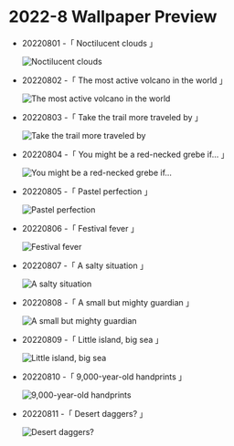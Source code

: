 # 2022-8 Wallpaper Preview 
- 20220801 -「 Noctilucent clouds 」
  ![Noctilucent clouds](https://bing.com/th?id=OHR.NoctilucentClouds_EN-US0838966037_UHD.jpg&rf=LaDigue_UHD.jpg&pid=hp&w=3840&h=2160&rs=1&c=4) 
- 20220802 -「 The most active volcano in the world 」
  ![The most active volcano in the world](https://bing.com/th?id=OHR.LavaTube_EN-US0984183891_UHD.jpg&rf=LaDigue_UHD.jpg&pid=hp&w=3840&h=2160&rs=1&c=4) 
- 20220803 -「 Take the trail more traveled by 」
  ![Take the trail more traveled by](https://bing.com/th?id=OHR.HickmanBridge_EN-US1087333208_UHD.jpg&rf=LaDigue_UHD.jpg&pid=hp&w=3840&h=2160&rs=1&c=4) 
- 20220804 -「 You might be a red-necked grebe if… 」
  ![You might be a red-necked grebe if…](https://bing.com/th?id=OHR.RedneckedGrebe_EN-US1190259802_UHD.jpg&rf=LaDigue_UHD.jpg&pid=hp&w=3840&h=2160&rs=1&c=4) 
- 20220805 -「 Pastel perfection 」
  ![Pastel perfection](https://bing.com/th?id=OHR.BangladeshWaterLilies_EN-US1994505786_UHD.jpg&rf=LaDigue_UHD.jpg&pid=hp&w=3840&h=2160&rs=1&c=4) 
- 20220806 -「 Festival fever 」
  ![Festival fever](https://bing.com/th?id=OHR.MilitaryTattoo_EN-US2404986711_UHD.jpg&rf=LaDigue_UHD.jpg&pid=hp&w=3840&h=2160&rs=1&c=4) 
- 20220807 -「 A salty situation 」
  ![A salty situation](https://bing.com/th?id=OHR.SFSaltFlats_EN-US2301713772_UHD.jpg&rf=LaDigue_UHD.jpg&pid=hp&w=3840&h=2160&rs=1&c=4) 
- 20220808 -「 A small but mighty guardian 」
  ![A small but mighty guardian](https://bing.com/th?id=OHR.SpringPoint_EN-US2439443308_UHD.jpg&rf=LaDigue_UHD.jpg&pid=hp&w=3840&h=2160&rs=1&c=4) 
- 20220809 -「 Little island, big sea 」
  ![Little island, big sea](https://bing.com/th?id=OHR.EsPantaleu_EN-US2555315913_UHD.jpg&rf=LaDigue_UHD.jpg&pid=hp&w=3840&h=2160&rs=1&c=4) 
- 20220810 -「 9,000-year-old handprints 」
  ![9,000-year-old handprints](https://bing.com/th?id=OHR.CuevaManos_EN-US2810052050_UHD.jpg&rf=LaDigue_UHD.jpg&pid=hp&w=3840&h=2160&rs=1&c=4) 
- 20220811 -「 Desert daggers? 」
  ![Desert daggers?](https://bing.com/th?id=OHR.AnniversaryJTNP_EN-US2914674933_UHD.jpg&rf=LaDigue_UHD.jpg&pid=hp&w=3840&h=2160&rs=1&c=4) 
